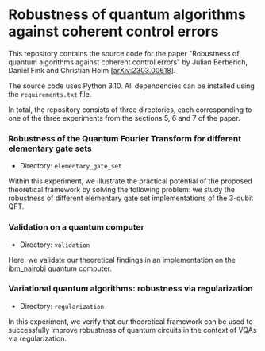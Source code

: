 # Robustness of quantum algorithms against coherent control errors
This repository contains the source code for the paper 
"Robustness of quantum algorithms against coherent control errors" 
by Julian Berberich, Daniel Fink and Christian Holm [[arXiv:2303.00618](https://arxiv.org/abs/2303.00618)].

The source code uses Python 3.10. 
All dependencies can be installed using the `requirements.txt` file.

In total, the repository consists of three directories, 
each corresponding to one of the three experiments from the sections 5, 6 and 7 of the paper.

### Robustness of the Quantum Fourier Transform for different elementary gate sets
- Directory: `elementary_gate_set`

Within this experiment, we illustrate the practical potential of the proposed theoretical framework 
by solving the following problem: 
we study the robustness of different elementary gate set implementations of the 3-qubit QFT. 

### Validation on a quantum computer
- Directory: `validation`

Here, we validate our theoretical findings in an implementation on the 
[ibm_nairobi](https://quantum-computing.ibm.com) quantum computer.

### Variational quantum algorithms: robustness via regularization
- Directory: `regularization`

In this experiment, we verify that our theoretical framework
can be used to successfully improve robustness of quantum
circuits in the context of VQAs via regularization.
